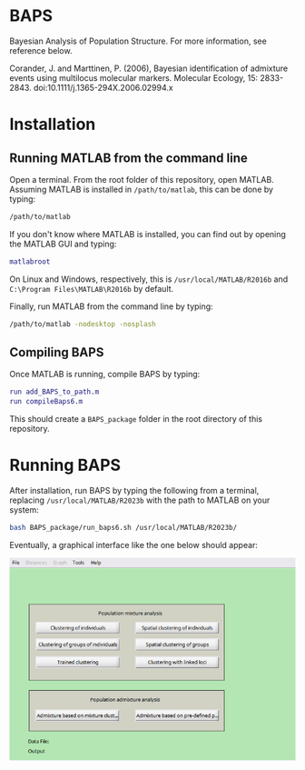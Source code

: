 # BAPS

Bayesian Analysis of Population Structure. For more information, see reference below.

Corander, J. and Marttinen, P. (2006), Bayesian identification of admixture events using multilocus molecular markers. Molecular Ecology, 15: 2833-2843. doi:10.1111/j.1365-294X.2006.02994.x

# Installation

## Running MATLAB from the command line

Open a terminal. From the root folder of this repository, open MATLAB. Assuming MATLAB is installed in `/path/to/matlab`, this can be done by typing:

```bash
/path/to/matlab
```

If you don't know where MATLAB is installed, you can find out by opening the MATLAB GUI and typing:

```MATLAB
matlabroot
```

On Linux and Windows, respectively, this is `/usr/local/MATLAB/R2016b` and `C:\Program Files\MATLAB\R2016b` by default.

Finally, run MATLAB from the command line by typing:

```bash
/path/to/matlab -nodesktop -nosplash
```

## Compiling BAPS

Once MATLAB is running, compile BAPS by typing:

```MATLAB
run add_BAPS_to_path.m
run compileBaps6.m
```

This should create a `BAPS_package` folder in the root directory of this repository.

# Running BAPS

After installation, run BAPS by typing the following from a terminal, replacing `/usr/local/MATLAB/R2023b` with the path to MATLAB on your system:

```bash
bash BAPS_package/run_baps6.sh /usr/local/MATLAB/R2023b/
```

Eventually, a graphical interface like the one below should appear:

![baps home screen](/aux/home_screen.png)
